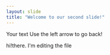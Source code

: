 ```yaml
---
layout: slide
title: "Welcome to our second slide!"
---
```

Your text
Use the left arrow to go back!

hi!there. I'm editing the file

